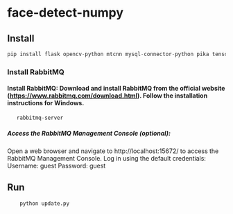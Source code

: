 # face-detect-numpy

## Install

```python
pip install flask opencv-python mtcnn mysql-connector-python pika tensorflow

```

### Install RabbitMQ

 #### Install RabbitMQ: Download and install RabbitMQ from the official website (https://www.rabbitmq.com/download.html). Follow the installation instructions for Windows.
 ```bash
    rabbitmq-server

```
##### Access the RabbitMQ Management Console (optional):

Open a web browser and navigate to http://localhost:15672/ to access the RabbitMQ Management Console.
Log in using the default credentials:
Username: guest
Password: guest

## Run

```python
    python update.py
```
